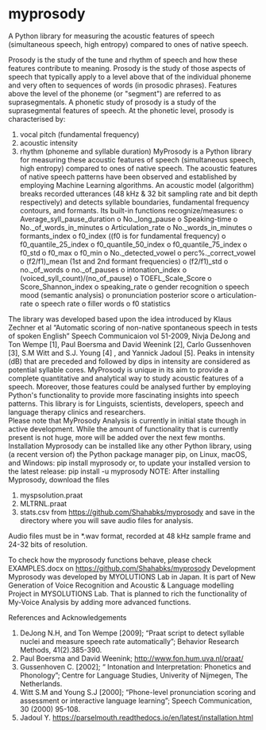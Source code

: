 # myprosody
A Python library for measuring the acoustic features of speech (simultaneous speech, high entropy) compared to ones of native speech.

Prosody is the study of the tune and rhythm of speech and how these features contribute to meaning. Prosody is the study of those aspects of speech that typically apply to a level above that of the individual phoneme and very often to sequences of words (in prosodic phrases). Features above the level of the phoneme (or "segment") are referred to as suprasegmentals. 
A phonetic study of prosody is a study of the suprasegmental features of speech. At the phonetic level, prosody is characterised by: 
1.	vocal pitch (fundamental frequency)
2.	acoustic intensity
3.	rhythm (phoneme and syllable duration)
MyProsody is a Python library for measuring these acoustic features of speech (simultaneous speech, high entropy) compared to ones of native speech. The acoustic features of native speech patterns have been observed and established by employing Machine Learning algorithms. An acoustic model (algorithm) breaks recorded utterances (48 kHz & 32 bit sampling rate and bit depth respectively) and detects syllable boundaries, fundamental frequency contours, and formants. Its built-in functions recognize/measures:
o	Average_syll_pause_duration
o	No._long_pause
o	Speaking-time
o	No._of_words_in_minutes
o	Articulation_rate 
o	No._words_in_minutes
o	formants_index
o	f0_index ((f0 is for fundamental frequency)
o	f0_quantile_25_index
o	f0_quantile_50_index
o	f0_quantile_75_index
o	f0_std
o	f0_max
o	f0_min
o	No._detected_vowel
o	perc%._correct_vowel
o	(f2/f1)_mean (1st and 2nd formant frequencies)
o	(f2/f1)_std
o	no._of_words
o	no._of_pauses
o	intonation_index
o	(voiced_syll_count)/(no_of_pause)
o	TOEFL_Scale_Score
o	Score_Shannon_index
o	speaking_rate
o	gender recognition 
o	speech mood (semantic analysis)
o	pronunciation posterior score 
o	articulation-rate 
o	speech rate
o	filler words 
o	f0 statistics
 
The library was developed based upon the idea introduced by Klaus Zechner et al “Automatic scoring of non-native spontaneous speech in tests of spoken English” Speech Communicaion vol 51-2009, Nivja DeJong and Ton Wempe [1], Paul Boersma and David Weenink [2], Carlo Gussenhoven [3], S.M Witt and S.J. Young [4] , and Yannick Jadoul [5].
 Peaks in intensity (dB) that are preceded and followed by dips in intensity are considered as potential syllable cores. 
MyProsody is unique in its aim to provide a complete quantitative and analytical way to study acoustic features of a speech. Moreover, those features could be analysed further by employing Python's functionality to provide more fascinating insights into speech patterns. 
This library is for Linguists, scientists, developers, speech and language therapy clinics and researchers.   
Please note that MyProsody Analysis is currently in initial state though in active development. While the amount of functionality that is currently present is not huge, more will be added over the next few months.
Installation
Myprosody can be installed like any other Python library, using (a recent version of) the Python package manager pip, on Linux, macOS, and Windows:
pip install myprosody
or, to update your installed version to the latest release:
pip install -u myprosody
NOTE: 
After installing Myprosody, download the files 
1.	myspsolution.praat 
2.	MLTRNL.praat 
3.	stats.csv 
from
https://github.com/Shahabks/myprosody
and save in the directory where you will save audio files for analysis.

Audio files must be in *.wav format, recorded at 48 kHz sample frame and 24-32 bits of resolution.

To check how the myprosody functions behave, please check 
EXAMPLES.docx on
https://github.com/Shahabks/myprosody
Development
Myprosody was developed by MYOLUTIONS Lab in Japan. It is part of New Generation of Voice Recognition and Acoustic & Language modelling Project in MYSOLUTIONS Lab. That is planned to rich the functionality of My-Voice Analysis by adding more advanced functions. 

References and Acknowledgements
1.	DeJong N.H, and Ton Wempe [2009]; “Praat script to detect syllable nuclei and measure speech rate automatically”; Behavior Research Methods, 41(2).385-390.
2.	 Paul Boersma and David Weenink;  http://www.fon.hum.uva.nl/praat/
3.	Gussenhoven C. [2002]; “ Intonation and Interpretation: Phonetics and Phonology”; Centre for Language Studies, Univerity of Nijmegen, The Netherlands.  
4.	Witt S.M and Young S.J [2000]; “Phone-level pronunciation scoring and assessment or interactive language learning”; Speech Communication, 30 (2000) 95-108.
5.	Jadoul Y. https://parselmouth.readthedocs.io/en/latest/installation.html 
